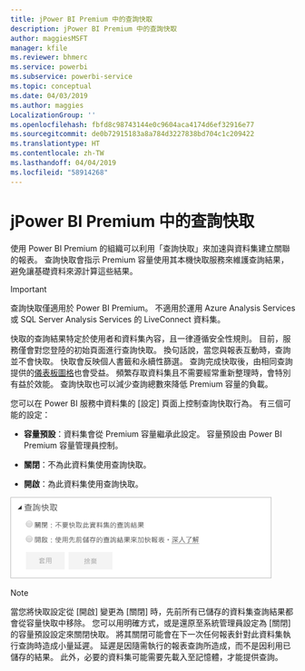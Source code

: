```yaml
---
title: jPower BI Premium 中的查詢快取
description: jPower BI Premium 中的查詢快取
author: maggiesMSFT
manager: kfile
ms.reviewer: bhmerc
ms.service: powerbi
ms.subservice: powerbi-service
ms.topic: conceptual
ms.date: 04/03/2019
ms.author: maggies
LocalizationGroup: ''
ms.openlocfilehash: fbfd8c98743144e0c9604aca4174d6ef32916e77
ms.sourcegitcommit: de0b72915183a8a784d3227838bd704c1c209422
ms.translationtype: HT
ms.contentlocale: zh-TW
ms.lasthandoff: 04/04/2019
ms.locfileid: "58914268"
---
```

# <a name="query-caching-in-power-bi-premium"></a>jPower BI Premium 中的查詢快取

使用 Power BI Premium 的組織可以利用「查詢快取」來加速與資料集建立關聯的報表。 查詢快取會指示 Premium 容量使用其本機快取服務來維護查詢結果，避免讓基礎資料來源計算這些結果。

> [!IMPORTANT]
> 查詢快取僅適用於 Power BI Premium。 不適用於運用 Azure Analysis Services 或 SQL Server Analysis Services 的 LiveConnect 資料集。

快取的查詢結果特定於使用者和資料集內容，且一律遵循安全性規則。 目前，服務僅會對您登陸的初始頁面進行查詢快取。 換句話說，當您與報表互動時，查詢並不會快取。 快取會反映個人書籤和永續性篩選。 查詢完成快取後，由相同查詢提供的[儀表板圖格](service-dashboard-tiles.md)也會受益。 頻繁存取資料集且不需要經常重新整理時，會特別有益於效能。 查詢快取也可以減少查詢總數來降低 Premium 容量的負載。

您可以在 Power BI 服務中資料集的 [設定] 頁面上控制查詢快取行為。 有三個可能的設定：

- **容量預設**：資料集會從 Premium 容量繼承此設定。 容量預設由 Power BI Premium 容量管理員控制。

- **關閉**：不為此資料集使用查詢快取。

- **開啟**：為此資料集使用查詢快取。

![查詢快取對話方塊](media/power-bi-query-caching/power-bi-query-caching.png)

> [!NOTE]
> 當您將快取設定從 [開啟] 變更為 [關閉] 時，先前所有已儲存的資料集查詢結果都會從容量快取中移除。 您可以用明確方式，或是還原至系統管理員設定為 [關閉] 的容量預設設定來關閉快取。 將其關閉可能會在下一次任何報表針對此資料集執行查詢時造成小量延遲。 延遲是因隨需執行的報表查詢所造成，而不是因利用已儲存的結果。 此外，必要的資料集可能需要先載入至記憶體，才能提供查詢。


